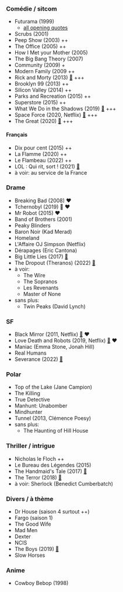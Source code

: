 ### Comédie / sitcom

* Futurama (1999)
    * [all opening quotes](https://theabbie.github.io/blog/All-Futurama-Opening-Quotes)
* Scrubs (2001)
* Peep Show (2003) ++
* The Office (2005) ++
* How I Met your Mother (2005)
* The Big Bang Theory (2007)
* Community (2009) +
* Modern Family (2009 ++
* Rick and Morty (2013) [🍅](https://www.rottentomatoes.com/tv/rick_and_morty) +++
* Brooklyn 99 (2013) ++
* Silicon Valley (2014) ++
* Parks and Recreation (2015) ++
* Superstore (2015) ++
* What We Do in the Shadows (2019) [🍅](https://www.rottentomatoes.com/tv/what_we_do_in_the_shadows) +++
* Space Force (2020, Netflix) [🍅](https://www.rottentomatoes.com/tv/space_force) +++
* The Great (2020) [🍅](https://www.rottentomatoes.com/tv/the_great) +++

#### Français

* Dix pour cent (2015) ++
* La Flamme (2020) ++
* Le Flambeau (2022) ++
* LOL : Qui rit, sort ! (2021) [📰](https://www.allocine.fr/series/ficheserie_gen_cserie=27798.html)
* à voir: au service de la France


### Drame

* Breaking Bad (2008) ❤️
* Tchernobyl (2019) 🎥 ❤️
* Mr Robot (2015) ❤️
* Band of Brothers (2001)
* Peaky Blinders
* Baron Noir (Kad Merad)
* Homeland
* L'Affaire OJ Simpson (Netflix)
* Dérapages (Eric Cantona)
* Big Little Lies (2017) [🍅](https://www.rottentomatoes.com/tv/big_little_lies)
* The Dropout (Theranos) (2022) [🍅](https://www.rottentomatoes.com/tv/the_dropout/s01)
* à voir:
	* The Wire
	* The Sopranos
	* Les Revenants
	* Master of None
* sans plus:
    * Twin Peaks (David Lynch)


### SF

* Black Mirror (2011, Netflix) [🍅](https://www.rottentomatoes.com/tv/black_mirror) ❤️
* Love Death and Robots (2019, Netflix) [🍅](https://www.rottentomatoes.com/tv/love_death_robots) ❤️
* Maniac (Emma Stone, Jonah Hill)
* Real Humans
* Severance (2022) [🍅](https://www.rottentomatoes.com/tv/severance)


### Polar

* Top of the Lake (Jane Campion)
* The Killing
* True Detective
* Manhunt: Unabomber
* Mindhunter
* Tunnel (2013, Clémence Poesy)
* sans plus:
    * The Haunting of Hill House


### Thriller / intrigue

* Nicholas le Floch ++
* Le Bureau des Légendes (2015)
* The Handmaid's Tale (2017) [🍅](https://www.rottentomatoes.com/tv/the_handmaids_tale/s01)
* The Terror (2018) [🍅](https://www.rottentomatoes.com/tv/the_terror/s01)
* à voir: Sherlock (Benedict Cumberbatch)


### Divers / à thème

* Dr House (saison 4 surtout ++)
* Fargo (saison 1)
* The Good Wife
* Mad Men
* Dexter
* NCIS
* The Boys (2019) [🍅](https://www.rottentomatoes.com/tv/the_boys_2019)
* Slow Horses


### Anime

* Cowboy Bebop (1998)


